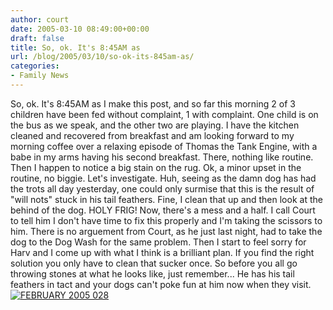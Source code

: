 ```yaml
---
author: court
date: 2005-03-10 08:49:00+00:00
draft: false
title: So, ok. It's 8:45AM as
url: /blog/2005/03/10/so-ok-its-845am-as/
categories:
- Family News
---
```


So, ok.  It's 8:45AM as I make this post, and so far this morning 2 of 3 children have been fed without complaint, 1 with complaint.  One child is on the bus as we speak, and the other two are playing.  I have the kitchen cleaned and recovered from breakfast and am looking forward to my morning coffee over a relaxing episode of Thomas the Tank Engine, with a babe in my arms having his second breakfast.  There, nothing like routine.  Then I happen to notice a big stain on the rug.  Ok, a minor upset in the routine, no biggie.  Let's investigate.  Huh, seeing as the damn dog has had the trots all day yesterday, one could only surmise that this is the result of "will nots" stuck in his tail feathers.  Fine, I clean that up and then look at the behind of the dog.  HOLY FRIG!  Now, there's a mess and a half.  I call Court to tell him I don't have time to fix this properly and I'm taking the scissors to him.  There is no arguement from Court, as he just last night, had to take the dog to the Dog Wash for the same problem.  Then I start to feel sorry for Harv and I come up with what I think is a brilliant plan.  If you find the right solution you only have to clean that sucker once.  So before you all go throwing stones at what he looks like, just remember... He has his tail feathers in tact and your dogs can't poke fun at him now when they visit.
[![FEBRUARY 2005 028](http://photos3.flickr.com/6252903_561ccec2c5.jpg)
](http://www.flickr.com/photos/52358669@N00/6252903/)
